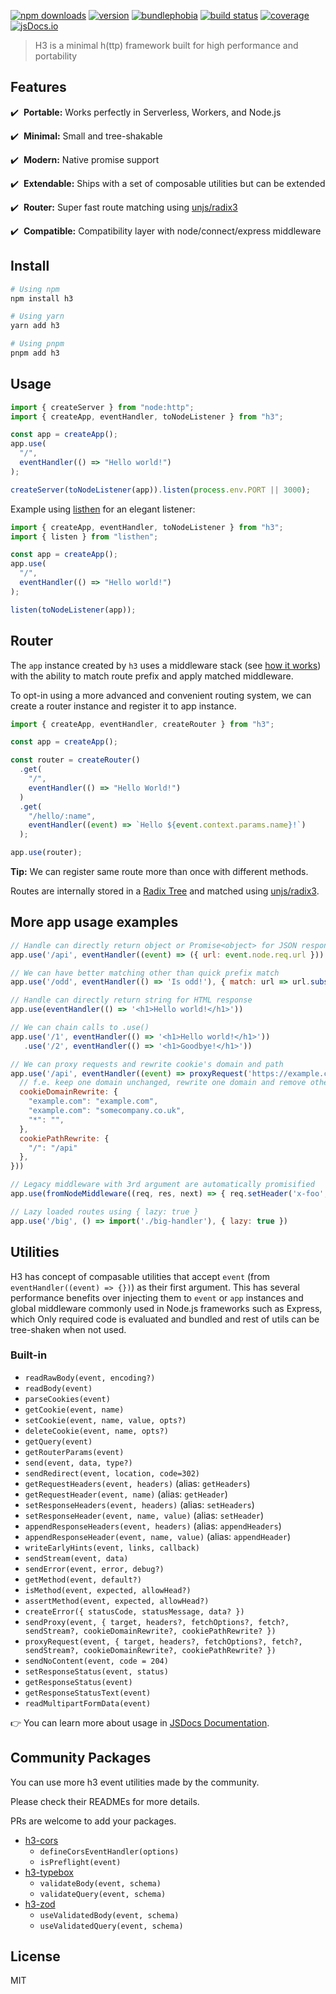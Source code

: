 [![npm downloads](https://img.shields.io/npm/dm/h3.svg?style=flat-square)](https://npmjs.com/package/h3)
[![version](https://img.shields.io/npm/v/h3/latest.svg?style=flat-square)](https://npmjs.com/package/h3)
[![bundlephobia](https://img.shields.io/bundlephobia/min/h3/latest.svg?style=flat-square)](https://bundlephobia.com/result?p=h3)
[![build status](https://img.shields.io/github/workflow/status/unjs/h3/ci/main?style=flat-square)](https://github.com/unjs/h3/actions)
[![coverage](https://img.shields.io/codecov/c/gh/unjs/h3/main?style=flat-square)](https://codecov.io/gh/unjs/h3)
[![jsDocs.io](https://img.shields.io/badge/jsDocs.io-reference-blue?style=flat-square)](https://www.jsdocs.io/package/h3)

> H3 is a minimal h(ttp) framework built for high performance and portability

<!-- ![h3 - Tiny JavaScript Server](.github/banner.svg) -->

## Features

✔️ &nbsp;**Portable:** Works perfectly in Serverless, Workers, and Node.js

✔️ &nbsp;**Minimal:** Small and tree-shakable

✔️ &nbsp;**Modern:** Native promise support

✔️ &nbsp;**Extendable:** Ships with a set of composable utilities but can be extended

✔️ &nbsp;**Router:** Super fast route matching using [unjs/radix3](https://github.com/unjs/radix3)

✔️ &nbsp;**Compatible:** Compatibility layer with node/connect/express middleware

## Install

```bash
# Using npm
npm install h3

# Using yarn
yarn add h3

# Using pnpm
pnpm add h3
```

## Usage

```ts
import { createServer } from "node:http";
import { createApp, eventHandler, toNodeListener } from "h3";

const app = createApp();
app.use(
  "/",
  eventHandler(() => "Hello world!")
);

createServer(toNodeListener(app)).listen(process.env.PORT || 3000);
```

Example using <a href="https://github.com/unjs/listhen">listhen</a> for an elegant listener:

```ts
import { createApp, eventHandler, toNodeListener } from "h3";
import { listen } from "listhen";

const app = createApp();
app.use(
  "/",
  eventHandler(() => "Hello world!")
);

listen(toNodeListener(app));
```

## Router

The `app` instance created by `h3` uses a middleware stack (see [how it works](#how-it-works)) with the ability to match route prefix and apply matched middleware.

To opt-in using a more advanced and convenient routing system, we can create a router instance and register it to app instance.

```ts
import { createApp, eventHandler, createRouter } from "h3";

const app = createApp();

const router = createRouter()
  .get(
    "/",
    eventHandler(() => "Hello World!")
  )
  .get(
    "/hello/:name",
    eventHandler((event) => `Hello ${event.context.params.name}!`)
  );

app.use(router);
```

**Tip:** We can register same route more than once with different methods.

Routes are internally stored in a [Radix Tree](https://en.wikipedia.org/wiki/Radix_tree) and matched using [unjs/radix3](https://github.com/unjs/radix3).

## More app usage examples

```js
// Handle can directly return object or Promise<object> for JSON response
app.use('/api', eventHandler((event) => ({ url: event.node.req.url }))

// We can have better matching other than quick prefix match
app.use('/odd', eventHandler(() => 'Is odd!'), { match: url => url.substr(1) % 2 })

// Handle can directly return string for HTML response
app.use(eventHandler(() => '<h1>Hello world!</h1>'))

// We can chain calls to .use()
app.use('/1', eventHandler(() => '<h1>Hello world!</h1>'))
   .use('/2', eventHandler(() => '<h1>Goodbye!</h1>'))

// We can proxy requests and rewrite cookie's domain and path
app.use('/api', eventHandler((event) => proxyRequest('https://example.com', {
  // f.e. keep one domain unchanged, rewrite one domain and remove other domains
  cookieDomainRewrite: {
    "example.com": "example.com",
    "example.com": "somecompany.co.uk",
    "*": "",
  },
  cookiePathRewrite: {
    "/": "/api"
  },
}))

// Legacy middleware with 3rd argument are automatically promisified
app.use(fromNodeMiddleware((req, res, next) => { req.setHeader('x-foo', 'bar'); next() }))

// Lazy loaded routes using { lazy: true }
app.use('/big', () => import('./big-handler'), { lazy: true })
```

## Utilities

H3 has concept of compasable utilities that accept `event` (from `eventHandler((event) => {})`) as their first argument. This has several performance benefits over injecting them to `event` or `app` instances and global middleware commonly used in Node.js frameworks such as Express, which Only required code is evaluated and bundled and rest of utils can be tree-shaken when not used.

### Built-in

- `readRawBody(event, encoding?)`
- `readBody(event)`
- `parseCookies(event)`
- `getCookie(event, name)`
- `setCookie(event, name, value, opts?)`
- `deleteCookie(event, name, opts?)`
- `getQuery(event)`
- `getRouterParams(event)`
- `send(event, data, type?)`
- `sendRedirect(event, location, code=302)`
- `getRequestHeaders(event, headers)` (alias: `getHeaders`)
- `getRequestHeader(event, name)` (alias: `getHeader`)
- `setResponseHeaders(event, headers)` (alias: `setHeaders`)
- `setResponseHeader(event, name, value)` (alias: `setHeader`)
- `appendResponseHeaders(event, headers)` (alias: `appendHeaders`)
- `appendResponseHeader(event, name, value)` (alias: `appendHeader`)
- `writeEarlyHints(event, links, callback)`
- `sendStream(event, data)`
- `sendError(event, error, debug?)`
- `getMethod(event, default?)`
- `isMethod(event, expected, allowHead?)`
- `assertMethod(event, expected, allowHead?)`
- `createError({ statusCode, statusMessage, data? })`
- `sendProxy(event, { target, headers?, fetchOptions?, fetch?, sendStream?, cookieDomainRewrite?, cookiePathRewrite? })`
- `proxyRequest(event, { target, headers?, fetchOptions?, fetch?, sendStream?, cookieDomainRewrite?, cookiePathRewrite? })`
- `sendNoContent(event, code = 204)`
- `setResponseStatus(event, status)`
- `getResponseStatus(event)`
- `getResponseStatusText(event)`
- `readMultipartFormData(event)`

👉 You can learn more about usage in [JSDocs Documentation](https://www.jsdocs.io/package/h3#package-functions).

## Community Packages

You can use more h3 event utilities made by the community.

Please check their READMEs for more details.

PRs are welcome to add your packages.

- [h3-cors](https://github.com/NozomuIkuta/h3-cors)
  - `defineCorsEventHandler(options)`
  - `isPreflight(event)`
- [h3-typebox](https://github.com/kevinmarrec/h3-typebox)
  - `validateBody(event, schema)`
  - `validateQuery(event, schema)`
- [h3-zod](https://github.com/wobsoriano/h3-zod)
  - `useValidatedBody(event, schema)`
  - `useValidatedQuery(event, schema)`

## License

MIT
